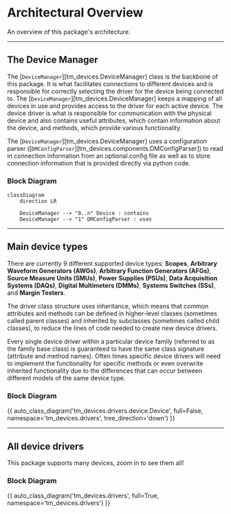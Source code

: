 # Architectural Overview

An overview of this package's architecture.

---

## The Device Manager

The [`DeviceManager`][tm_devices.DeviceManager] class is the backbone of this package. It is what
facilitates connections to different devices and is responsible for correctly
selecting the driver for the device being connected to. The
[`DeviceManager`][tm_devices.DeviceManager]
keeps a mapping of all devices in use and provides access to the driver for each
active device. The device driver is what is responsible for communication with
the physical device and also contains useful attributes, which contain
information about the device, and methods, which provide various functionality.

The [`DeviceManager`][tm_devices.DeviceManager] uses a configuration parser
([`DMConfigParser`][tm_devices.components.DMConfigParser]) to read in
connection information from an optional config file as well as to store
connection information that is provided directly via python code.

### Block Diagram

```mermaid
classDiagram
    direction LR

    DeviceManager --> "0..n" Device : contains
    DeviceManager --> "1" DMConfigParser : uses
```

---

## Main device types

There are currently 9 different supported device types: **Scopes**, **Arbitrary
Waveform Generators (AWGs)**, **Arbitrary Function Generators (AFGs)**, **Source
Measure Units (SMUs)**, **Power Supplies (PSUs)**, **Data Acquisition Systems
(DAQs)**, **Digital Multimeters (DMMs)**, **Systems Switches (SSs)**, and
**Margin Testers**.

The driver class structure uses inheritance, which means that common attributes
and methods can be defined in higher-level classes (sometimes called parent
classes) and inherited by subclasses (sometimes called child classes), to reduce
the lines of code needed to create new device drivers.

Every single device driver within a particular device family
(referred to as the family base class) is guaranteed to have
the same class signature (attribute and method names). Often times specific
device drivers will need to implement the functionality for specific methods or
even overwrite inherited functionality due to the differences that can occur
between different models of the same device type.

### Block Diagram

{{ auto_class_diagram('tm_devices.drivers.device.Device', full=False, namespace='tm_devices.drivers', tree_direction='down') }}

---

## All device drivers

This package supports many devices, zoom in to see them all!

### Block Diagram

{{ auto_class_diagram('tm_devices.drivers', full=True, namespace='tm_devices.drivers') }}
